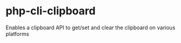 # php-cli-clipboard
Enables a clipboard API to get/set and clear the clipboard on various platforms
